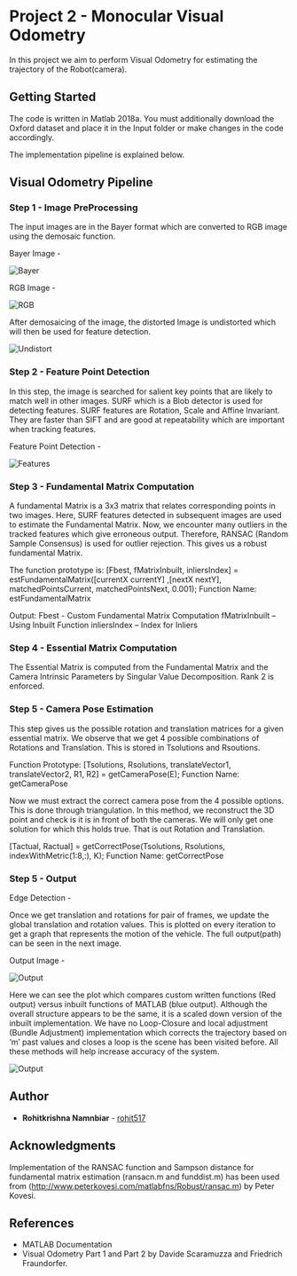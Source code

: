 # Project 2 - Monocular Visual Odometry

In this project we aim to perform Visual Odometry for estimating the trajectory of the Robot(camera).  

## Getting Started

The code is written in Matlab 2018a. You must additionally download the Oxford dataset and place it in the Input folder or make changes
in the code accordingly. 

The implementation pipeline is explained below. 

## Visual Odometry Pipeline

### Step 1 - Image PreProcessing

The input images are in the Bayer format which are converted to RGB image using the demosaic function.

Bayer Image - 

![Bayer](https://github.com/rohit517/ENPM673-Perception/blob/master/HW2-Visual%20Odometry/Output/bayerImage.jpg)

RGB Image - 

![RGB](https://github.com/rohit517/ENPM673-Perception/blob/master/HW2-Visual%20Odometry/Output/colorImage.jpg) 

After demosaicing of the image, the distorted Image is undistorted which will then be used for feature detection.

![Undistort](https://github.com/rohit517/ENPM673-Perception/blob/master/HW2-Visual%20Odometry/Output/UndistortImage.jpg) 

### Step 2 - Feature Point Detection 

In this step, the image is searched for salient key points that are likely to match well in other images. 
SURF which is a Blob detector is used for detecting features. SURF features are Rotation, Scale and Affine Invariant.
They are faster than SIFT and are good at repeatability which are important when tracking features.

Feature Point Detection - 

![Features](https://github.com/rohit517/ENPM673-Perception/blob/master/HW2-Visual%20Odometry/Output/FeaturePoints.jpg)

### Step 3 - Fundamental Matrix Computation 

A fundamental Matrix is a 3x3 matrix that relates corresponding points in two images. Here, SURF features detected in subsequent 
images are used to estimate the Fundamental Matrix. Now, we encounter many outliers in the tracked features which 
give erroneous output. Therefore, RANSAC (Random Sample Consensus) is used for outlier rejection. 
This gives us a robust fundamental Matrix.

The function prototype is:
[Fbest, fMatrixInbuilt, inliersIndex] = estFundamentalMatrix([currentX currentY] ,[nextX nextY], matchedPointsCurrent, matchedPointsNext, 0.001);
Function Name: estFundamentalMatrix

Output: Fbest - Custom Fundamental Matrix Computation
fMatrixInbuilt – Using Inbuilt Function
inliersIndex – Index for Inliers

### Step 4 - Essential Matrix Computation 

The Essential Matrix is computed from the Fundamental Matrix and the Camera Intrinsic Parameters by Singular Value Decomposition. Rank 2 is enforced.

### Step 5 - Camera Pose Estimation

This step gives us the possible rotation and translation matrices for a given essential matrix. We observe that we get 4 possible combinations of Rotations and Translation. This is stored in Tsolutions and Rsoutions.

Function Prototype:
[Tsolutions, Rsolutions, translateVector1, translateVector2, R1, R2] = getCameraPose(E);
Function Name: getCameraPose

Now we must extract the correct camera pose from the 4 possible options. This is done through triangulation. In this method, we reconstruct the 
3D point and check is it is in front of both the cameras. We will only get one solution for which this holds true. 
That is out Rotation and Translation.

[Tactual, Ractual] = getCorrectPose(Tsolutions, Rsolutions, indexWithMetric(1:8,:), K);
Function Name: getCorrectPose

### Step 5 - Output

Edge Detection - 

Once we get translation and rotations for pair of frames, we update the global translation and rotation values. This is plotted on every iteration to get a graph that represents the motion of the vehicle. 
The full output(path) can be seen in the next image.

Output Image -

![Output](https://github.com/rohit517/ENPM673-Perception/blob/master/HW2-Visual%20Odometry/Output/OutputRuntime.jpg)

Here we can see the plot which compares custom written functions (Red output) versus inbuilt functions of MATLAB (blue output). Although the overall structure 
appears to be the same, it is a scaled down version of the inbuilt implementation. We have no Loop-Closure and local adjustment (Bundle Adjustment) implementation
which corrects the trajectory based on ‘m’ past values and closes a loop is the scene has been visited before. All these methods will 
help increase accuracy of the system.

![Output](https://github.com/rohit517/ENPM673-Perception/blob/master/HW2-Visual%20Odometry/Output/Comparison.jpg)

## Author

* **Rohitkrishna Namnbiar**  - [rohit517](https://github.com/rohit517)

## Acknowledgments

Implementation of the RANSAC function and Sampson distance for fundamental matrix estimation (ransacn.m and funddist.m) 
has been used from (http://www.peterkovesi.com/matlabfns/Robust/ransac.m) by Peter Kovesi.

## References

- MATLAB Documentation
- Visual Odometry Part 1 and Part 2 by Davide Scaramuzza and Friedrich Fraundorfer.
